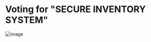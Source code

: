 # Voting for "SECURE INVENTORY SYSTEM"
![image](https://github.com/thekirti02/IBC/assets/105008820/749739f4-aac7-40ea-98c4-79670ded72c1)
